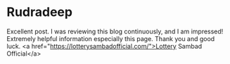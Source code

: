 # Rudradeep
Excellent post. I was reviewing this blog continuously, and I am impressed! Extremely helpful information especially this page. Thank you and good luck. &lt;a href="https://lotterysambadofficial.com/">Lottery Sambad Official&lt;/a>
